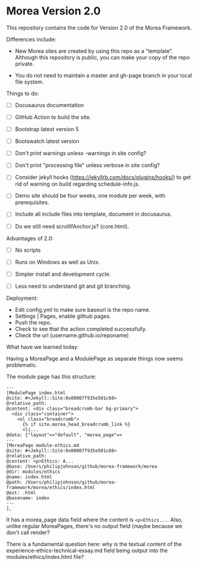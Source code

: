 # Morea Version 2.0

This repository contains the code for Version 2.0 of the Morea Framework.

Differences include:

  * New Morea sites are created by using this repo as a "template". Although this repository is public, you can make your copy of the repo private.

  * You do not need to maintain a master and gh-page branch in your local file system.

Things to do:

 - [ ] Docusaurus documentation
 - [ ] GitHub Action to build the site.
 - [ ] Bootstrap latest version 5
 - [ ] Bootswatch latest version
 - [ ] Don't print warnings unless -warnings in site config?
 - [ ] Don't print "processing file" unless verbose in site config?
 - [ ] Consider jekyll hooks (https://jekyllrb.com/docs/plugins/hooks/) to get rid of warning on build regarding schedule-info.js.
 - [ ] Demo site should be four weeks, one module per week, with prerequisites.
 - [ ] Include all include files into template, document in docusaurus.
 - [ ] Do we still need scrollIfAnchor.js? (core.html).


Advantages of 2.0:

 - [ ] No scripts
 - [ ] Runs on Windows as well as Unix.
 - [ ] Simpler install and development cycle.
 - [ ] Less need to understand git and git branching.


Deployment:

 * Edit config.yml to make sure baseurl is the repo name.
 * Settings | Pages, enable github pages.
 * Push the repo.
 * Check to see that the action completed successfully.
 * Check the url (username.github.io/reponame)

What have we learned today:

Having a MoreaPage and a ModulePage as separate things now seems problematic.

The module page has this structure:

```
---
[ModulePage index.html
@site: #<Jekyll::Site:0x00007f935e501c68>
@relative_path:
@content: <div class="breadcrumb-bar bg-primary">
  <div class="container">
    <ol class="breadcrumb">
      {% if site.morea_head_breadcrumb_link %}
      <li...
@data: {"layout"=>"default", "morea_page"=>
---
[MoreaPage module-ethics.md
@site: #<Jekyll::Site:0x00007f935e501c68>
@relative_path:
@content: <p>Ethics: A...
@base: /Users/philipjohnson/github/morea-framework/morea
@dir: modules/ethics
@name: index.html
@path: /Users/philipjohnson/github/morea-framework/morea/ethics/index.html
@ext: .html
@basename: index
---
],
```

It has a morea_page data field where the content is `<p>Ethics...`. Also, unlike regular MoreaPages, there's no output field (maybe because we don't call render?

There is a fundamental question here: why is the textual content of the experience-ethics-technical-essay.md field being output into the modules/ethics/index.html file?
